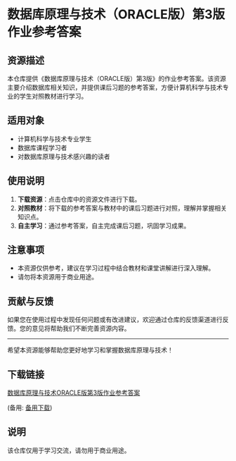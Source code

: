 # 数据库原理与技术（ORACLE版）第3版作业参考答案

## 资源描述

本仓库提供《数据库原理与技术（ORACLE版）第3版》的作业参考答案。该资源主要介绍数据库相关知识，并提供课后习题的参考答案，方便计算机科学与技术专业的学生对照教材进行学习。

## 适用对象

- 计算机科学与技术专业学生
- 数据库课程学习者
- 对数据库原理与技术感兴趣的读者

## 使用说明

1. **下载资源**：点击仓库中的资源文件进行下载。
2. **对照教材**：将下载的参考答案与教材中的课后习题进行对照，理解并掌握相关知识点。
3. **自主学习**：通过参考答案，自主完成课后习题，巩固学习成果。

## 注意事项

- 本资源仅供参考，建议在学习过程中结合教材和课堂讲解进行深入理解。
- 请勿将本资源用于商业用途。

## 贡献与反馈

如果您在使用过程中发现任何问题或有改进建议，欢迎通过仓库的反馈渠道进行反馈。您的意见将帮助我们不断完善资源内容。

---

希望本资源能够帮助您更好地学习和掌握数据库原理与技术！

## 下载链接
[数据库原理与技术ORACLE版第3版作业参考答案](https://pan.quark.cn/s/b4bb196ef869) 

(备用: [备用下载](https://pan.baidu.com/s/1t0cPz36mDRPByErwI97T8w?pwd=1234))

## 说明

该仓库仅用于学习交流，请勿用于商业用途。
